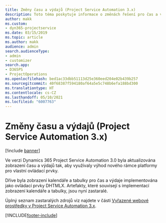 ```yaml
---
title: Změny času a výdajů (Project Service Automation 3.x)
description: Toto téma poskytuje informace o změnách řešení pro čas a výdaje.
author: makk
ms.custom:
- dyn365-projectservice
ms.date: 03/15/2019
ms.topic: article
ms.author: makk
audience: admin
search.audienceType:
- admin
- customizer
search.app:
- D365PS
- ProjectOperations
ms.openlocfilehash: bed1ac33dbb51113d25e360eed204e02b439b257
ms.sourcegitcommit: 40f68387f594180af64a5e5c748b6efa188bd300
ms.translationtype: HT
ms.contentlocale: cs-CZ
ms.lasthandoff: 05/10/2021
ms.locfileid: "6007763"
---
```

# <a name="time-and-expense-changes-project-service-automation-3x"></a>Změny času a výdajů (Project Service Automation 3.x)

[!include [banner](../../includes/psa-now-project-operations.md)]

Ve verzi Dynamics 365 Project Service Automation 3.0 byla aktualizována zobrazení času a výdajů tak, aby využívaly výhod nového rámce platformy pro vlastní ovládací prvky.

Dříve byla zobrazení kalendáře a tabulky pro čas a výdaje implementována jako ovládací prvky DHTMLX. Artefakty, které souvisejí s implementací zobrazení kalendáře a tabulky, jsou nyní zastaralé.

Úplný seznam zastaralých zdrojů viz najdete v části [Vyřazené webové prostředky v Project Service Automation 3.x](web-resources-deprecated-v3.x.md).


[!INCLUDE[footer-include](../../includes/footer-banner.md)]